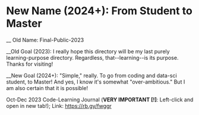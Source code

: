 # New Name (2024+): From Student to Master

__ Old Name: Final-Public-2023

__Old Goal (2023):
I really hope this directory will be my last purely learning-purpose directory. Regardless, that--learning--is its purpose. Thanks for visiting!

__New Goal (2024+):
"Simple," really. To go from coding and data-sci student, to Master! And yes, I know it's somewhat "over-ambitious." But I am also certain that it is possible!

Oct-Dec 2023 Code-Learning Journal (**VERY IMPORTANT [!]**: Left-click and open in new tab!); Link: 
https://rb.gy/fwggr
